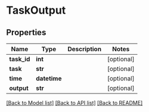 # TaskOutput

## Properties
Name | Type | Description | Notes
------------ | ------------- | ------------- | -------------
**task_id** | **int** |  | [optional] 
**task** | **str** |  | [optional] 
**time** | **datetime** |  | [optional] 
**output** | **str** |  | [optional] 

[[Back to Model list]](../README.md#documentation-for-models) [[Back to API list]](../README.md#documentation-for-api-endpoints) [[Back to README]](../README.md)


